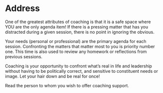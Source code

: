 # Address

One of the greatest attributes of coaching is that it is a safe space where YOU are the only agenda item! If there is a pressing matter that has you distracted during a given session, there is no point in ignoring the obvious.&#x20;

Your needs (personal or professional) are the primary agenda for each session. Confronting the matters that matter most to you is priority number one. This time is also used to review any homework or reflections from previous sessions.&#x20;

Coaching is your opportunity to confront what’s real in life and leadership without having to be politically correct, and sensitive to constituent needs or image. Let your hair down and be real for once!

Read the person to whom you wish to offer coaching support.&#x20;
